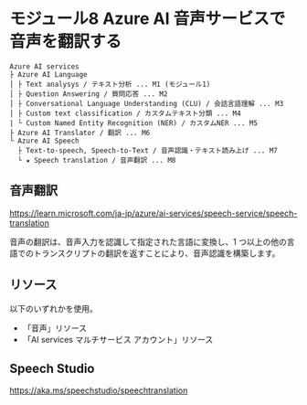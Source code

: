 # モジュール8 Azure AI 音声サービスで音声を翻訳する

```
Azure AI services
├ Azure AI Language
│ ├ Text analysys / テキスト分析 ... M1 (モジュール1)
│ ├ Question Answering / 質問応答 ... M2
│ ├ Conversational Language Understanding (CLU) / 会話言語理解 ... M3
│ ├ Custom text classification / カスタムテキスト分類 ... M4
| └ Custom Named Entity Recognition (NER) / カスタムNER ... M5
├ Azure AI Translator / 翻訳 ... M6
└ Azure AI Speech
  ├ Text-to-speech, Speech-to-Text / 音声認識・テキスト読み上げ ... M7
  └ ★ Speech translation / 音声翻訳 ... M8
```

## 音声翻訳

https://learn.microsoft.com/ja-jp/azure/ai-services/speech-service/speech-translation

音声の翻訳は、音声入力を認識して指定された言語に変換し、1 つ以上の他の言語でのトランスクリプトの翻訳を返すことにより、音声認識を構築します。

## リソース

以下のいずれかを使用。

- 「音声」リソース
- 「AI services マルチサービス アカウント」リソース

## Speech Studio

https://aka.ms/speechstudio/speechtranslation
